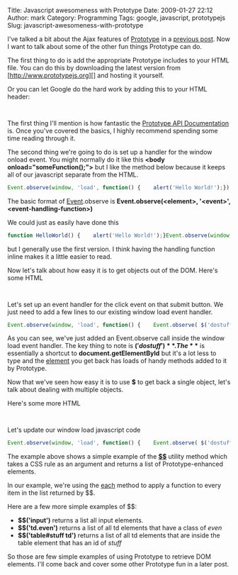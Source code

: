 Title: Javascript awesomeness with Prototype
Date: 2009-01-27 22:12
Author: mark
Category: Programming
Tags: google, javascript, prototypejs
Slug: javascript-awesomeness-with-prototype

I've talked a bit about the Ajax features of [Prototype][] in a
[previous post][]. Now I want to talk about some of the other fun things
Prototype can do.

The first thing to do is add the appropriate Prototype includes to your
HTML file. You can do this by downloading the latest version from
[http://www.prototypejs.org][] and hosting it yourself.

Or you can let Google do the hard work by adding this to your HTML
header:


~~~~ {.html name="code"}
    
~~~~



The first thing I'll mention is how fantastic the [Prototype API
Documentation][] is. Once you've covered the basics, I highly recommend
spending some time reading through it.

The second thing we're going to do is set up a handler for the window
onload event. You might normally do it like this **<body
onload="someFunction();"\>** but I like the method below because it
keeps all of our javascript separate from the HTML.


~~~~ {.js name="code"}
Event.observe(window, 'load', function() {    alert('Hello World!');});
~~~~



The basic format of [Event][].observe is **Event.observe(<element\>,
'<event\>', <event-handling-function\>)**

We could just as easily have done this


~~~~ {.js name="code"}
function HelloWorld() {    alert('Hello World!');}Event.observe(window, 'load', HelloWorld);
~~~~



but I generally use the first version. I think having the handling
function inline makes it a little easier to read.

Now let's talk about how easy it is to get objects out of the DOM.
Here's some HTML


~~~~ {.html name="code"}
        
~~~~



Let's set up an event handler for the click event on that submit button.
We just need to add a few lines to our existing window load event
handler.


~~~~ {.js name="code"}
Event.observe(window, 'load', function() {    Event.observe( $('dostuff'), 'click', function() {        alert('Hello World!');    });});
~~~~



As you can see, we've just added an Event.observe call inside the window
load event handler. The key thing to note is **$('dostuff')**. The **$**
is essentially a shortcut to **document.getElementById** but it's a lot
less to type and the [element][] you get back has loads of handy methods
added to it by Prototype.

Now that we've seen how easy it is to use **$** to get back a single
object, let's talk about dealing with multiple objects.

Here's some more HTML


~~~~ {.html name="code"}
                                                
~~~~



Let's update our window load javascript code


~~~~ {.js name="code"}
Event.observe(window, 'load', function() {    Event.observe( $('dostuff'), 'click', function() {        $$('input[type=checkbox]').each( function(elem) {            alert(elem.id);        });    });});
~~~~



The example above shows a simple example of the **[$$][]** utility
method which takes a CSS rule as an argument and returns a list of
Prototype-enhanced elements.

In our example, we're using the [each][] method to apply a function to
every item in the list returned by $$.

Here are a few more simple examples of $$:

-   **$$('input')** returns a list all input elements.
-   **$$('td.even')** returns a list of all td elements that have a
    class of *even*
-   **$$('table\#stuff td')** returns a list of all td elements that are
    inside the table element that has an id of *stuff*



So those are few simple examples of using Prototype to retrieve DOM
elements. I'll come back and cover some other Prototype fun in a later
post.

  [Prototype]: http://www.prototypejs.org/
  [previous post]: http://mark.biek.org/blog/2008/09/from-javascript-to-php-and-back-again/
  [http://www.prototypejs.org]: http://www.prototypejs.org
  [Prototype API Documentation]: http://www.prototypejs.org/api
  [Event]: http://www.prototypejs.org/api/event
  [element]: http://www.prototypejs.org/api/element
  [$$]: http://www.prototypejs.org/api/utility/dollar-dollar
  [each]: http://www.prototypejs.org/api/array#method-each
